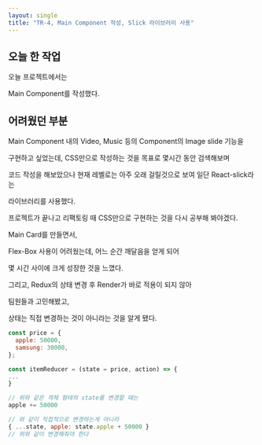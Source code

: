 ```yaml
---
layout: single
title: "TR-4, Main Component 작성, Slick 라이브러리 사용"
---
```


## 오늘 한 작업

오늘 프로젝트에서는

Main Component를 작성했다.

## 어려웠던 부분

Main Component 내의 Video, Music 등의 Component의 Image slide 기능을

구현하고 싶었는데, CSS만으로 작성하는 것을 목표로 몇시간 동안 검색해보며

코드 작성을 해보았으나 현재 레벨로는 아주 오래 걸릴것으로 보여 일단 React-slick라는

라이브러리를 사용했다.

프로젝트가 끝나고 리팩토링 때 CSS만으로 구현하는 것을 다시 공부해 봐야겠다.

Main Card를 만들면서,

Flex-Box 사용이 어려웠는데, 어느 순간 깨달음을 얻게 되어

몇 시간 사이에 크게 성장한 것을 느꼈다.

그리고, Redux의 상태 변경 후 Render가 바로 적용이 되지 않아

팀원들과 고민해봤고,

상태는 직접 변경하는 것이 아니라는 것을 알게 됐다.

```jsx
const price = {
  apple: 50000,
  samsung: 30000,
};

const itemReducer = (state = price, action) => {
...
}

// 위와 같은 객체 형태의 state를 변경할 때는
apple += 50000

// 와 같이 직접적으로 변경하는게 아니라
{ ...state, apple: state.apple + 50000 }
// 위와 같이 변경해줘야 한다
```
